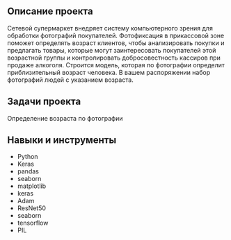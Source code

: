## Описание проекта 
Сетевой супермаркет внедряет систему компьютерного зрения для обработки фотографий покупателей. Фотофиксация в прикассовой зоне поможет определять возраст клиентов, чтобы анализировать покупки и предлагать товары, которые могут заинтересовать покупателей этой возрастной группы и контролировать добросовестность кассиров при продаже алкоголя. Строится модель, которая по фотографии определит приблизительный возраст человека. В вашем распоряжении набор фотографий людей с указанием возраста.
## Задачи проекта
Определение возраста по фотографии
## Навыки и инструменты 
* Python
* Keras
* pandas
*  seaborn
*  matplotlib
*  keras
*  Adam
*  ResNet50
*  seaborn
*  tensorflow
*  PIL
